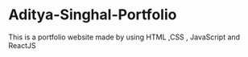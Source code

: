# Aditya-Singhal-Portfolio
This is a portfolio website made by using HTML ,CSS , JavaScript and ReactJS 
